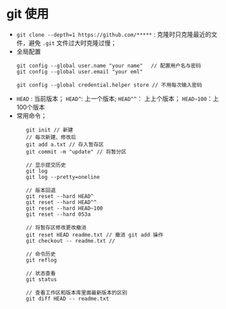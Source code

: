 # git 使用

+ `git clone --depth=1 https://github.com/*****` :  克隆时只克隆最近的文件，避免 `.git` 文件过大时克隆过慢；
+ 全局配置
    ```
    git config --global user.name "your name" 　// 配置用户名与密码
    git config --global user.email "your eml"

    git config --global credential.helper store // 不用每次输入密码
    ```
+ `HEAD` : 当前版本； `HEAD^`: 上一个版本; `HEAD^^`： 上上个版本； `HEAD~100`：上100个版本
+  常用命令；
   ```
      git init // 新建
      // 每次新建、修改后
      git add a.txt // 存入暂存区
      git commit -m "update" // 将暂分区

      // 显示提交历史
      git log
      git log --pretty=oneline

      // 版本回退
      git reset --hard HEAD^
      git reset --hard HEAD^^
      git reset --hard HEAD~100
      git reset --hard 053a

      // 将暂存区修改更改撤消
      git reset HEAD readme.txt // 撤消 git add 操作
      git checkout -- readme.txt //

      // 命令历史
      git reflog

      // 状态查看
      git status

      // 查看工作区和版本库里面最新版本的区别
      git diff HEAD -- readme.txt
     ```